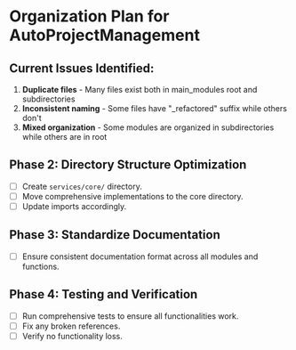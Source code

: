 # Organization Plan for AutoProjectManagement

## Current Issues Identified:
1. **Duplicate files** - Many files exist both in main_modules root and subdirectories
2. **Inconsistent naming** - Some files have "_refactored" suffix while others don't
3. **Mixed organization** - Some modules are organized in subdirectories while others are in root
## Phase 2: Directory Structure Optimization
- [ ] Create `services/core/` directory.
- [ ] Move comprehensive implementations to the core directory.
- [ ] Update imports accordingly.

## Phase 3: Standardize Documentation
- [ ] Ensure consistent documentation format across all modules and functions.

## Phase 4: Testing and Verification
- [ ] Run comprehensive tests to ensure all functionalities work.
- [ ] Fix any broken references.
- [ ] Verify no functionality loss.
